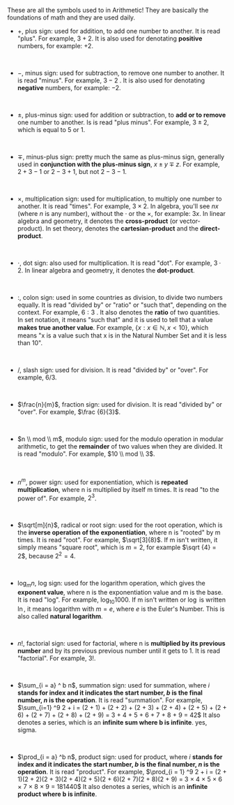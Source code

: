 These are all the symbols used to in Arithmetic!
They are basically the foundations of math and they are used daily.

- $+$, plus sign: used for addition, to add one number to another. It is read "plus". For example, $3+2$. It is also used for denotating **positive** numbers, for example: $+2$.
<br>
  
- $−$, minus sign: used for subtraction, to remove one number to another. It is read "minus". For example, $3−2$ . It is also used for denotating **negative** numbers, for example: $-2$.
<br>

- $\pm$, plus-minus sign: used for addition or subtraction, to **add or to remove** one number to another. Is is read "plus minus". For example, $3 \pm 2$, which is equal to $5$ or $1$.
<br>

- $\mp$, minus-plus sign: pretty much the same as plus-minus sign, generally used in **conjunction with the plus-minus sign**, $x \pm y \mp z$. For example, $2 + 3 - 1$ or $2 - 3 + 1$, but not $2 - 3 - 1$.
<br>
  
- $×$, multiplication sign: used for multiplication, to multiply one number to another. It is read "times". For example, $3×2$. In algebra, you'll see $n x$ (where $n$ is any number), without the $⋅$ or the $×$, for example: $3x$.
  In linear algebra and geometry, it denotes the **cross-product** (or vector-product). In set theory, denotes the **cartesian-product** and the **direct-product**.
<br>
  
- $⋅$, dot sign: also used for multiplication. It is read "dot". For example, $3⋅2$. In linear algebra and geometry, it denotes the **dot-product**.
<br>
  
- $:$, colon sign: used in some countries as division, to divide two numbers equally. It is read "divided by" or "ratio" or "such that", depending on the context. For example, $6:3$ . It also denotes the **ratio** of two quantities.
  In set notation, it means "such that" and it is used to tell that a value **makes true another value**. For example, $\{ x : x \in \mathbb{N}, x < 10\}$, which means "x is a value such that x is in the Natural Number Set and it is less than 10".
<br>

- $/$, slash sign: used for division. It is read "divided by" or "over". For example, $6 / 3$.
<br>

- $\frac{n}{m}$, fraction sign: used for division. It is read "divided by" or "over". For example, $\frac {6}{3}$.
 <br>

- $n \\ mod \\ m$, modulo sign: used for the modulo operation in modular arithmetic, to get the **remainder** of two values when they are divided. It is read "modulo". For example, $10 \\ mod \\ 3$.
<br>

- $n^m$, power sign: used for exponentiation, which is **repeated multiplication**, where n is multiplied by itself m times. It is read "to the power of". For example,  $2^3$.
<br>

- $\sqrt[m]{n}$, radical or root sign: used for the root operation, which is the **inverse operation of the exponentiation**, where n is "rooted" by m times. It is read "root". For example, $\sqrt[3]{8}$.
  If m isn't written, it simply means "square root", which is $m = 2$, for example $\sqrt {4} = 2$, because $2^2 = 4$.
<br>

- $\log_{m} n$, log sign: used for the logarithm operation, which gives the **exponent value**, where n is the exponentiation value and m is the base. It is read "log". For example, $\log_{10} 1000$. If m isn't written or $\log$ is written $\ln$, it means logarithm with $m = e$, where $e$ is the Euler's Number. This is also called **natural logarithm**.
<br>

- $n!$, factorial sign: used for factorial, where n is **multiplied by its previous number** and by its previous previous number until it gets to 1. It is read "factorial". For example, $3!$.
<br>

- $\sum_{i = a} ^ b  n$, summation sign: used for summation, where $i$ **stands for index and it indicates the start number, $b$ is the final number, $n$ is the operation**. It is read "summation". For example, $\sum_{i=1}  ^9 2 + i = (2 + 1) + (2 + 2) + (2 + 3) + (2 + 4) + (2 + 5) + (2 + 6) + (2 + 7) + (2 + 8) + (2 + 9) = 3 + 4 + 5 + 6 + 7 + 8 + 9 = 42$ It also denotes a series, which is an **infinite sum where b is infinite**.
yes, sigma.
<br>

- $\prod_{i = a} ^b n$, product sign: used for product, where $i$ **stands for index and it indicates the start number, $b$ is the final number, $n$ is the operation**. It is read "product". For example, $\prod_{i = 1} ^9 2 + i = (2 + 1)(2 + 2)(2 + 3)(2 + 4)(2 + 5)(2 + 6)(2 + 7)(2 + 8)(2 + 9) = 3 × 4 × 5 × 6 × 7 × 8 × 9 = 181440$
It also denotes a series, which is an **infinite product where b is infinite**.
<br>
